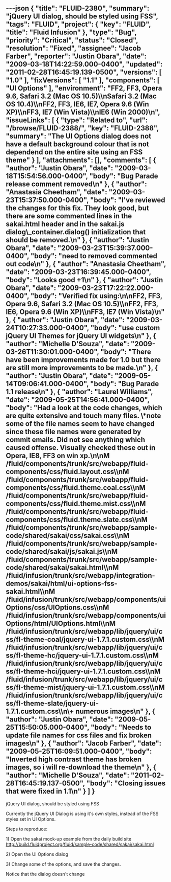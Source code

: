 ---json
{
  "title": "FLUID-2380",
  "summary": "jQuery UI dialog, should be styled using FSS",
  "tags": "FLUID",
  "project": {
    "key": "FLUID",
    "title": "Fluid Infusion"
  },
  "type": "Bug",
  "priority": "Critical",
  "status": "Closed",
  "resolution": "Fixed",
  "assignee": "Jacob Farber",
  "reporter": "Justin Obara",
  "date": "2009-03-18T14:22:59.000-0400",
  "updated": "2011-02-28T16:45:19.139-0500",
  "versions": [
    "1.0"
  ],
  "fixVersions": [
    "1.1"
  ],
  "components": [
    "UI Options"
  ],
  "environment": "FF2, FF3, Opera 9.6, Safari 3.2 (Mac OS 10.5)\\\nSafari 3.2 (Mac OS 10.4)\\\nFF2, FF3, IE6, IE7, Opera 9.6 (Win XP)\\\nFF3, IE7 (Win Vista)\\\nIE6 (Win 2000)\n",
  "issueLinks": [
    {
      "type": "Related to",
      "url": "/browse/FLUID-2388/",
      "key": "FLUID-2388",
      "summary": "The UI Options dialog does not have a default background colour that is not dependend on the entire site using an FSS theme"
    }
  ],
  "attachments": [],
  "comments": [
    {
      "author": "Justin Obara",
      "date": "2009-03-18T15:54:56.000-0400",
      "body": "Bug Parade release comment removed\n"
    },
    {
      "author": "Anastasia Cheetham",
      "date": "2009-03-23T15:37:50.000-0400",
      "body": "I've reviewed the changes for this fix. They look good, but there are some commented lines in the sakai.html header and in the sakai.js dialog\\_container.dialog() initialization that should be removed.\n"
    },
    {
      "author": "Justin Obara",
      "date": "2009-03-23T15:39:37.000-0400",
      "body": "need to removed commented out code\n"
    },
    {
      "author": "Anastasia Cheetham",
      "date": "2009-03-23T16:39:45.000-0400",
      "body": "Looks good +1\n"
    },
    {
      "author": "Justin Obara",
      "date": "2009-03-23T17:22:22.000-0400",
      "body": "Verified fix using:\n\nFF2, FF3, Opera 9.6, Safari 3.2 (Mac OS 10.5)\\\nFF2, FF3, IE6, Opera 9.6 (Win XP)\\\nFF3, IE7 (Win Vista)\n"
    },
    {
      "author": "Justin Obara",
      "date": "2009-03-24T10:27:33.000-0400",
      "body": "use custom jQuery UI Themes for jQuery UI widgets\n"
    },
    {
      "author": "Michelle D'Souza",
      "date": "2009-03-26T11:30:01.000-0400",
      "body": "There have been improvements made for 1.0 but there are still more improvements to be made.\n"
    },
    {
      "author": "Justin Obara",
      "date": "2009-05-14T09:06:41.000-0400",
      "body": "Bug Parade 1.1 release\n"
    },
    {
      "author": "Laurel Williams",
      "date": "2009-05-25T14:56:41.000-0400",
      "body": "Had a look at the code changes, which are quite extensive and touch many files. \\*note some of the file names seem to have changed since these file names were generated by commit emails. Did not see anything which caused offense. Visually checked these out in Opera, IE8, FF3 on win xp.\n\nM /fluid/components/trunk/src/webapp/fluid-components/css/fluid.layout.css\\\nM /fluid/components/trunk/src/webapp/fluid-components/css/fluid.theme.coal.css\\\nM /fluid/components/trunk/src/webapp/fluid-components/css/fluid.theme.mist.css\\\nM /fluid/components/trunk/src/webapp/fluid-components/css/fluid.theme.slate.css\\\nM /fluid/components/trunk/src/webapp/sample-code/shared/sakai/css/sakai.css\\\nM /fluid/components/trunk/src/webapp/sample-code/shared/sakai/js/sakai.js\\\nM /fluid/components/trunk/src/webapp/sample-code/shared/sakai/sakai.html\\\nM /fluid/infusion/trunk/src/webapp/integration-demos/sakai/html/ui-options-fss-sakai.html\\\nM /fluid/infusion/trunk/src/webapp/components/uiOptions/css/UIOptions.css\\\nM /fluid/infusion/trunk/src/webapp/components/uiOptions/html/UIOptions.html\\\nM /fluid/infusion/trunk/src/webapp/lib/jquery/ui/css/fl-theme-coal/jquery-ui-1.7.1.custom.css\\\nM /fluid/infusion/trunk/src/webapp/lib/jquery/ui/css/fl-theme-hc/jquery-ui-1.7.1.custom.css\\\nM /fluid/infusion/trunk/src/webapp/lib/jquery/ui/css/fl-theme-hci/jquery-ui-1.7.1.custom.css\\\nM /fluid/infusion/trunk/src/webapp/lib/jquery/ui/css/fl-theme-mist/jquery-ui-1.7.1.custom.css\\\nM /fluid/infusion/trunk/src/webapp/lib/jquery/ui/css/fl-theme-slate/jquery-ui-1.7.1.custom.css\\\n\\+ numerous images\n"
    },
    {
      "author": "Justin Obara",
      "date": "2009-05-25T15:50:05.000-0400",
      "body": "Needs to update file names for css files and fix broken images\n"
    },
    {
      "author": "Jacob Farber",
      "date": "2009-05-25T16:09:51.000-0400",
      "body": "Inverted high contrast theme has broken images, so i will re-download the theme\n"
    },
    {
      "author": "Michelle D'Souza",
      "date": "2011-02-28T16:45:19.137-0500",
      "body": "Closing issues that were fixed in 1.1\n"
    }
  ]
}
---
jQuery UI dialog, should be styled using FSS

Currently the jQuery UI Dialog is using it's own styles, instead of the FSS styles set in UI Options.

Steps to reproduce:

1\) Open the sakai mock-up example from the daily build site\
<http://build.fluidproject.org/fluid/sample-code/shared/sakai/sakai.html>

2\) Open the UI Options dialog

3\) Change some of the options, and save the changes.

Notice that the dialog doesn't change

        